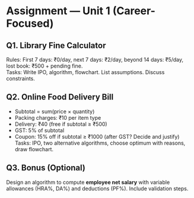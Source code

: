 # Assignment — Unit 1 (Career-Focused)

## Q1. Library Fine Calculator
Rules: First 7 days: ₹0/day, next 7 days: ₹2/day, beyond 14 days: ₹5/day, lost book: ₹500 + pending fine.  
Tasks: Write IPO, algorithm, flowchart. List assumptions. Discuss constraints.

## Q2. Online Food Delivery Bill
- Subtotal = sum(price × quantity)
- Packing charges: ₹10 per item type
- Delivery: ₹40 (free if subtotal ≥ ₹500)
- GST: 5% of subtotal
- Coupon: 15% off if subtotal ≥ ₹1000 (after GST? Decide and justify)
Tasks: IPO, two alternative algorithms, choose optimum with reasons, draw flowchart.

## Q3. Bonus (Optional)
Design an algorithm to compute **employee net salary** with variable allowances (HRA%, DA%) and deductions (PF%). Include validation steps.
